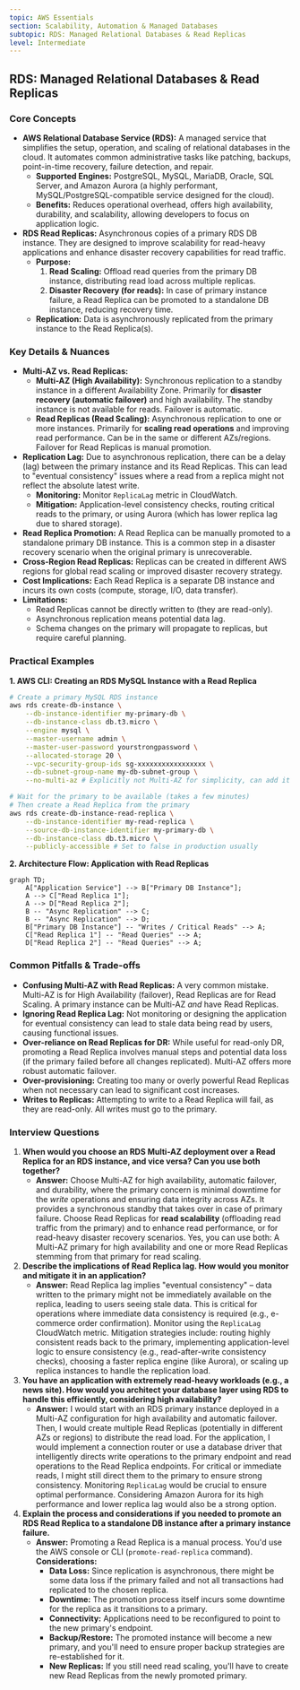 ```yaml
---
topic: AWS Essentials
section: Scalability, Automation & Managed Databases
subtopic: RDS: Managed Relational Databases & Read Replicas
level: Intermediate
---
```


## RDS: Managed Relational Databases & Read Replicas
### Core Concepts

*   **AWS Relational Database Service (RDS):** A managed service that simplifies the setup, operation, and scaling of relational databases in the cloud. It automates common administrative tasks like patching, backups, point-in-time recovery, failure detection, and repair.
    *   **Supported Engines:** PostgreSQL, MySQL, MariaDB, Oracle, SQL Server, and Amazon Aurora (a highly performant, MySQL/PostgreSQL-compatible service designed for the cloud).
    *   **Benefits:** Reduces operational overhead, offers high availability, durability, and scalability, allowing developers to focus on application logic.
*   **RDS Read Replicas:** Asynchronous copies of a primary RDS DB instance. They are designed to improve scalability for read-heavy applications and enhance disaster recovery capabilities for read traffic.
    *   **Purpose:**
        1.  **Read Scaling:** Offload read queries from the primary DB instance, distributing read load across multiple replicas.
        2.  **Disaster Recovery (for reads):** In case of primary instance failure, a Read Replica can be promoted to a standalone DB instance, reducing recovery time.
    *   **Replication:** Data is asynchronously replicated from the primary instance to the Read Replica(s).

### Key Details & Nuances

*   **Multi-AZ vs. Read Replicas:**
    *   **Multi-AZ (High Availability):** Synchronous replication to a standby instance in a different Availability Zone. Primarily for **disaster recovery (automatic failover)** and high availability. The standby instance is not available for reads. Failover is automatic.
    *   **Read Replicas (Read Scaling):** Asynchronous replication to one or more instances. Primarily for **scaling read operations** and improving read performance. Can be in the same or different AZs/regions. Failover for Read Replicas is manual promotion.
*   **Replication Lag:** Due to asynchronous replication, there can be a delay (lag) between the primary instance and its Read Replicas. This can lead to "eventual consistency" issues where a read from a replica might not reflect the absolute latest write.
    *   **Monitoring:** Monitor `ReplicaLag` metric in CloudWatch.
    *   **Mitigation:** Application-level consistency checks, routing critical reads to the primary, or using Aurora (which has lower replica lag due to shared storage).
*   **Read Replica Promotion:** A Read Replica can be manually promoted to a standalone primary DB instance. This is a common step in a disaster recovery scenario when the original primary is unrecoverable.
*   **Cross-Region Read Replicas:** Replicas can be created in different AWS regions for global read scaling or improved disaster recovery strategy.
*   **Cost Implications:** Each Read Replica is a separate DB instance and incurs its own costs (compute, storage, I/O, data transfer).
*   **Limitations:**
    *   Read Replicas cannot be directly written to (they are read-only).
    *   Asynchronous replication means potential data lag.
    *   Schema changes on the primary will propagate to replicas, but require careful planning.

### Practical Examples

**1. AWS CLI: Creating an RDS MySQL Instance with a Read Replica**

```sh
# Create a primary MySQL RDS instance
aws rds create-db-instance \
    --db-instance-identifier my-primary-db \
    --db-instance-class db.t3.micro \
    --engine mysql \
    --master-username admin \
    --master-user-password yourstrongpassword \
    --allocated-storage 20 \
    --vpc-security-group-ids sg-xxxxxxxxxxxxxxxxx \
    --db-subnet-group-name my-db-subnet-group \
    --no-multi-az # Explicitly not Multi-AZ for simplicity, can add it later

# Wait for the primary to be available (takes a few minutes)
# Then create a Read Replica from the primary
aws rds create-db-instance-read-replica \
    --db-instance-identifier my-read-replica \
    --source-db-instance-identifier my-primary-db \
    --db-instance-class db.t3.micro \
    --publicly-accessible # Set to false in production usually
```

**2. Architecture Flow: Application with Read Replicas**

```mermaid
graph TD;
    A["Application Service"] --> B["Primary DB Instance"];
    A --> C["Read Replica 1"];
    A --> D["Read Replica 2"];
    B -- "Async Replication" --> C;
    B -- "Async Replication" --> D;
    B["Primary DB Instance"] -- "Writes / Critical Reads" --> A;
    C["Read Replica 1"] -- "Read Queries" --> A;
    D["Read Replica 2"] -- "Read Queries" --> A;
```

### Common Pitfalls & Trade-offs

*   **Confusing Multi-AZ with Read Replicas:** A very common mistake. Multi-AZ is for High Availability (failover), Read Replicas are for Read Scaling. A primary instance can be Multi-AZ *and* have Read Replicas.
*   **Ignoring Read Replica Lag:** Not monitoring or designing the application for eventual consistency can lead to stale data being read by users, causing functional issues.
*   **Over-reliance on Read Replicas for DR:** While useful for read-only DR, promoting a Read Replica involves manual steps and potential data loss (if the primary failed before all changes replicated). Multi-AZ offers more robust automatic failover.
*   **Over-provisioning:** Creating too many or overly powerful Read Replicas when not necessary can lead to significant cost increases.
*   **Writes to Replicas:** Attempting to write to a Read Replica will fail, as they are read-only. All writes must go to the primary.

### Interview Questions

1.  **When would you choose an RDS Multi-AZ deployment over a Read Replica for an RDS instance, and vice versa? Can you use both together?**
    *   **Answer:** Choose Multi-AZ for high availability, automatic failover, and durability, where the primary concern is minimal downtime for the *write* operations and ensuring data integrity across AZs. It provides a synchronous standby that takes over in case of primary failure. Choose Read Replicas for **read scalability** (offloading read traffic from the primary) and to enhance read performance, or for read-heavy disaster recovery scenarios. Yes, you can use both: A Multi-AZ primary for high availability and one or more Read Replicas stemming from that primary for read scaling.
2.  **Describe the implications of Read Replica lag. How would you monitor and mitigate it in an application?**
    *   **Answer:** Read Replica lag implies "eventual consistency" – data written to the primary might not be immediately available on the replica, leading to users seeing stale data. This is critical for operations where immediate data consistency is required (e.g., e-commerce order confirmation). Monitor using the `ReplicaLag` CloudWatch metric. Mitigation strategies include: routing highly consistent reads back to the primary, implementing application-level logic to ensure consistency (e.g., read-after-write consistency checks), choosing a faster replica engine (like Aurora), or scaling up replica instances to handle the replication load.
3.  **You have an application with extremely read-heavy workloads (e.g., a news site). How would you architect your database layer using RDS to handle this efficiently, considering high availability?**
    *   **Answer:** I would start with an RDS primary instance deployed in a Multi-AZ configuration for high availability and automatic failover. Then, I would create multiple Read Replicas (potentially in different AZs or regions) to distribute the read load. For the application, I would implement a connection router or use a database driver that intelligently directs write operations to the primary endpoint and read operations to the Read Replica endpoints. For critical or immediate reads, I might still direct them to the primary to ensure strong consistency. Monitoring `ReplicaLag` would be crucial to ensure optimal performance. Considering Amazon Aurora for its high performance and lower replica lag would also be a strong option.
4.  **Explain the process and considerations if you needed to promote an RDS Read Replica to a standalone DB instance after a primary instance failure.**
    *   **Answer:** Promoting a Read Replica is a manual process. You'd use the AWS console or CLI (`promote-read-replica` command). **Considerations:**
        *   **Data Loss:** Since replication is asynchronous, there might be some data loss if the primary failed and not all transactions had replicated to the chosen replica.
        *   **Downtime:** The promotion process itself incurs some downtime for the replica as it transitions to a primary.
        *   **Connectivity:** Applications need to be reconfigured to point to the new primary's endpoint.
        *   **Backup/Restore:** The promoted instance will become a new primary, and you'll need to ensure proper backup strategies are re-established for it.
        *   **New Replicas:** If you still need read scaling, you'll have to create new Read Replicas from the newly promoted primary.